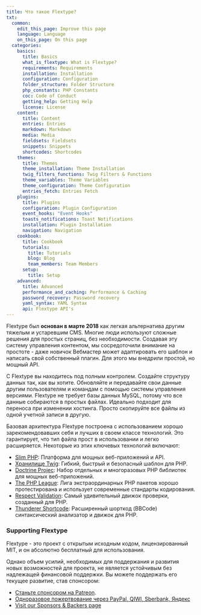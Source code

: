 ```yaml
---
title: Что такое Flextype?
txt:
  common:
    edit_this_page: Improve this page
    language: Language
    on_this_page: On this page
  categories:
    basics:
      title: Basics
      what_is_flextype: What is Flextype?
      requirements: Requirements
      installation: Installation
      configuration: Configuration
      folder_structure: Folder Structure
      php_constants: PHP Constants
      coc: Code of Conduct
      getting_help: Getting Help
      license: License
    content:
      title: Content
      entries: Entries
      markdown: Markdown
      media: Media
      fieldsets: Fieldsets
      snippets: Snippets
      shortcodes: Shortcodes
    themes:
      title: Themes
      theme_installation: Theme Installation
      twig_filters_functions: Twig Filters & Functions
      theme_variables: Theme Variables
      theme_configuration: Theme Configuration
      entries_fetch: Entries Fetch
    plugins:
      title: Plugins
      configuration: Plugin Configuration
      event_hooks: "Event Hooks"
      toasts_notifications: Toast Notifications
      installation: Plugin Installation
      navigation: Navigation
    cookbook:
      title: Cookbook
      tutorials:
        title: Tutorials
        blog: Blog
        team_members: Team Members
      setup:
        title: Setup
    advanced:
      title: Advanced
      performance_and_caching: Performance & Caching
      password_recovery: Password recovery
      yaml_syntax: YAML Syntax
      api: Flextype API's
---
```


Flextype был **основан в марте 2018** как легкая альтернатива другим тяжелым и устаревшим CMS. Многие люди используют сложные решения для простых страниц, без необходимости. Создавая эту систему управления контентом, мы сосредоточили внимание на простоте - даже новичок Вебмастер может адаптировать его шаблон и написать свой собственный плагин. Для этого мы внедрили простой, но мощный API.

С Flextype вы находитесь под полным контролем. Создайте структуру данных так, как вы хотите. Обновляйте и передавайте свои данные другим пользователям и командам с помощью системы управления версиями. Flextype не требует базы данных MySQL, потому что все данные собираются в простых файлах. Идеально подходит для переноса при изменении хостинга. Просто скопируйте все файлы из одной учетной записи в другую.

Базовая архитектура Flextype построена с использованием хорошо зарекомендовавших себя и лучших в своем классе технологий. Это гарантирует, что тип файла прост в использовании и легко расширяется. Некоторые из этих ключевых технологий включают:

* [Slim PHP](http://www.slimframework.com): Платформа для мощных веб-приложений и API.
* [Хранилище Twig](https://twig.symfony.com): Гибкий, быстрый и безопасный шаблон для PHP.
* [Doctrine Projec](https://www.doctrine-project.org): Набор отдельных и многоразовых PHP библиотек для мощных веб-приложений.
* [The PHP League](https://thephpleague.com): Лига экстраординарных PHP пакетов хорошо протестирована и использует современные стандарты кодирования.
* [Respect Validation](https://respect-validation.readthedocs.io/): Самый удивительный движок проверки, созданный для PHP.
* [Thunderer Shortcode](https://github.com/thunderer/Shortcode): Расширенный шорткод (BBCode) синтаксический анализатор и движок для PHP.

### Supporting Flextype

Flextype - это проект с открытым исходным кодом, лицензированный MIT, и он абсолютно бесплатный для использования.

Однако объем усилий, необходимых для поддержания и развития новых возможностей для проекта, не является устойчивым без надлежащей финансовой поддержки. Вы можете поддержать его текущее развитие, став спонсором:

* [Станьте спонсором на Patreon](https://www.patreon.com/awilum).
* [Одноразовое пожертвование через PayPal, QIWI, Sberbank, Яндекс](http://flextype.org/en/one-time-donation)
* [Visit our Sponsors & Backers page](http://flextype.org/en/sponsors)
